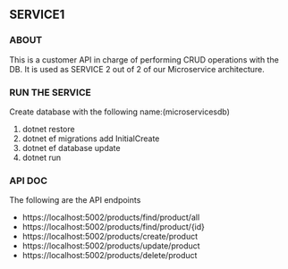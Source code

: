 ## SERVICE1

### ABOUT

This is a customer API in charge of performing CRUD operations with the DB. It is used as SERVICE 2 out of 2 of our Microservice architecture.

### RUN THE SERVICE
Create database with the following name:(microservicesdb)
1. dotnet restore
2. dotnet ef migrations add InitialCreate
3. dotnet ef database update
4. dotnet run
### API DOC
The following are the API endpoints
* https://localhost:5002/products/find/product/all
* https://localhost:5002/products/find/product/{id}
* https://localhost:5002/products/create/product
* https://localhost:5002/products/update/product
* https://localhost:5002/products/delete/product

